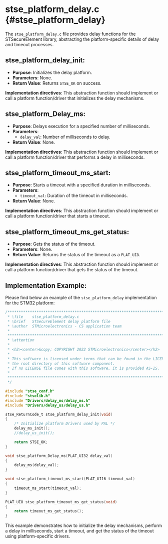 # stse_platform_delay.c {#stse_platform_delay}

The `stse_platform_delay.c` file provides delay functions for the STSecureElement library, abstracting the platform-specific details of delay and timeout processes.

## stse_platform_delay_init:

- **Purpose**: Initializes the delay platform.
- **Parameters**: None.
- **Return Value**: Returns `STSE_OK` on success.

**Implementation directives**: This abstraction function should implement or call a platform function/driver that initializes the delay mechanisms.

## stse_platform_Delay_ms:

- **Purpose**: Delays execution for a specified number of milliseconds.
- **Parameters**:
  - `delay_val`: Number of milliseconds to delay.
- **Return Value**: None.

**Implementation directives**: This abstraction function should implement or call a platform function/driver that performs a delay in milliseconds.

## stse_platform_timeout_ms_start:

- **Purpose**: Starts a timeout with a specified duration in milliseconds.
- **Parameters**:
  - `timeout_val`: Duration of the timeout in milliseconds.
- **Return Value**: None.

**Implementation directives**: This abstraction function should implement or call a platform function/driver that starts a timeout.

## stse_platform_timeout_ms_get_status:

- **Purpose**: Gets the status of the timeout.
- **Parameters**: None.
- **Return Value**: Returns the status of the timeout as a `PLAT_UI8`.

**Implementation directives**: This abstraction function should implement or call a platform function/driver that gets the status of the timeout.

## Implementation Example:

Please find below an example of the `stse_platform_delay` implementation for the STM32 platform:

```c
/******************************************************************************
 * \file    stse_platform_delay.c
 * \brief   STSecureElement delay platform file
 * \author  STMicroelectronics - CS application team
 *
 ******************************************************************************
 * \attention
 *
 * <h2><center>&copy; COPYRIGHT 2022 STMicroelectronics</center></h2>
 *
 * This software is licensed under terms that can be found in the LICENSE file in
 * the root directory of this software component.
 * If no LICENSE file comes with this software, it is provided AS-IS.
 *
 ******************************************************************************
 */

#include "stse_conf.h"
#include "stselib.h"
#include "Drivers/delay_ms/delay_ms.h"
#include "Drivers/delay_us/delay_us.h"

stse_ReturnCode_t stse_platform_delay_init(void)
{
    /* Initialize platform Drivers used by PAL */
    delay_ms_init();
    //delay_us_init();

    return STSE_OK;
}

void stse_platform_Delay_ms(PLAT_UI32 delay_val)
{
    delay_ms(delay_val);
}

void stse_platform_timeout_ms_start(PLAT_UI16 timeout_val)
{
    timeout_ms_start(timeout_val);
}

PLAT_UI8 stse_platform_timeout_ms_get_status(void)
{
    return timeout_ms_get_status();
}
```

This example demonstrates how to initialize the delay mechanisms, perform a delay in milliseconds, start a timeout, and get the status of the timeout using platform-specific drivers.